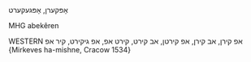 אָפּקערן, אָפּגעקערט

MHG abekêren

WESTERN 
אפ קירן, אב קירן, אפ קירטן, אב קירט, קירט אפ, אפ גיקירט, קיר אפ {Mirkeves ha-mishne, Cracow 1534}
